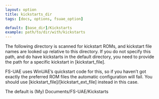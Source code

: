 ```yaml
---
layout: option
title: kickstarts_dir
tags: [docs, options, fsuae_option]

default: [base_dir]/Kickstarts
example: path/to/dir/with/kickstarts
---
```


The following directory is scanned for kickstart ROMs, and kickstart file
names are looked up relative to this directory. If you do not specify
this path, and do have kickstarts in the default directory, you need to
provide the path for a specific kickstart in [kickstart_file].

FS-UAE uses WinUAE’s quickstart code for this, so if you haven’t got exactly
the preferred ROM files the automatic configuration will fail. You should use
[kickstart_file]/[kickstart_ext_file] instead in this case.

The default is (My) Documents/FS-UAE/Kickstarts
